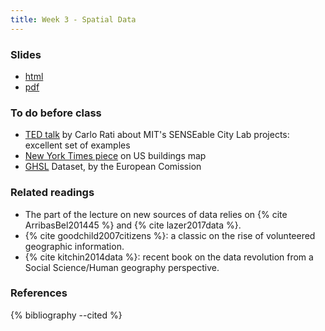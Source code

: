 ```yaml
---
title: Week 3 - Spatial Data
---
```


### Slides

- [html](../slides/lecture_03.html)
- [pdf](../slides/lecture_03.pdf)

### To do before class

* [TED talk](https://www.youtube.com/watch?v=CijsvAGU6-c) by Carlo Rati about MIT's SENSEable City Lab projects: excellent set of examples
* [New York Times piece](https://www.nytimes.com/interactive/2018/10/12/us/map-of-every-building-in-the-united-states.html) on US buildings map
* [GHSL](https://ghsl.jrc.ec.europa.eu/index.php) Dataset, by the European Comission

### Related readings

* The part of the lecture on new sources of data relies on {% cite ArribasBel201445 %} and {% cite lazer2017data %}.
* {% cite goodchild2007citizens %}: a classic on the rise of volunteered geographic information.
* {% cite kitchin2014data %}: recent book on the data revolution from a Social Science/Human geography perspective.

### References

{% bibliography --cited %}



